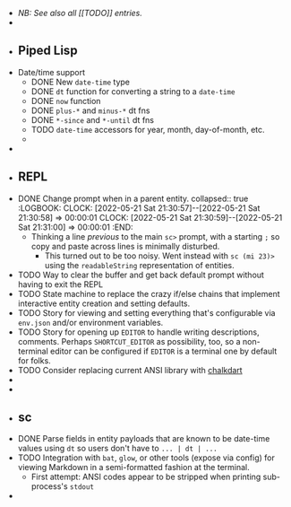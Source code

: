 - _NB: See also all [[TODO]] entries._
-
- ## Piped Lisp
- Date/time support
	- DONE New `date-time` type
	- DONE `dt` function for converting a string to a `date-time`
	- DONE `now` function
	- DONE `plus-*` and `minus-*` dt fns
	- DONE `*-since` and `*-until` dt fns
	- TODO `date-time` accessors for year, month, day-of-month, etc.
	-
-
- ## REPL
- DONE Change prompt when in a parent entity.
  collapsed:: true
  :LOGBOOK:
  CLOCK: [2022-05-21 Sat 21:30:57]--[2022-05-21 Sat 21:30:58] =>  00:00:01
  CLOCK: [2022-05-21 Sat 21:30:59]--[2022-05-21 Sat 21:31:00] =>  00:00:01
  :END:
	- Thinking a line _previous_ to the main `sc>` prompt, with a starting `;` so copy and paste across lines is minimally disturbed.
		- This turned out to be too noisy. Went instead with `sc (mi 23)>` using the `readableString` representation of entities.
- TODO Way to clear the buffer and get back default prompt without having to exit the REPL
- TODO State machine to replace the crazy if/else chains that implement interactive entity creation and setting defaults.
- TODO Story for viewing and setting everything that's configurable via `env.json` and/or environment variables.
- TODO Story for opening up `EDITOR` to handle writing descriptions, comments. Perhaps `SHORTCUT_EDITOR` as possibility, too, so a non-terminal editor can be configured if `EDITOR` is a terminal one by default for folks.
- TODO Consider replacing current ANSI library with [chalkdart](https://timmaffett.github.io/chalkdart_docs/index.html)
-
-
- ## sc
- DONE Parse fields in entity payloads that are known to be date-time values using `dt` so users don't have to `... | dt | ...`
- TODO Integration with `bat`, `glow`, or other tools (expose via config) for viewing Markdown in a semi-formatted fashion at the terminal.
	- First attempt: ANSI codes appear to be stripped when printing sub-process's `stdout`
-